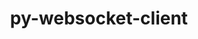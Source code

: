 ---
title: "py-websocket-client"
layout: cache
categories: [package, v0.19]
meta: {"versions": ["1.4.1"], "compilers": ["gcc@=11.1.0", "gcc@=7.5.0", "oneapi@=2022.1.0"], "oss": ["ubuntu18.04", "ubuntu20.04"], "platforms": ["linux"], "targets": ["x86_64"], "stacks": ["data-vis-sdk", "e4s", "e4s-oneapi"], "num_specs": 3, "num_specs_by_stack": {"data-vis-sdk": 1, "e4s": 1, "e4s-oneapi": 1}}
spec_details: [{"hash": "gu77nbui7u56h7u7owekmhe6zsjeaskq", "compiler": "gcc@=7.5.0", "versions": ["1.4.1"], "os": "ubuntu18.04", "platform": "linux", "target": "x86_64", "variants": ["build_system=python_pip"], "stacks": ["data-vis-sdk"], "size": "-", "tarball": "https://binaries.spack.io/releases/v0.19/build_cache/linux-ubuntu18.04-x86_64/gcc-7.5.0/py-websocket-client-1.4.1/linux-ubuntu18.04-x86_64-gcc-7.5.0-py-websocket-client-1.4.1-gu77nbui7u56h7u7owekmhe6zsjeaskq.spack"}, {"hash": "p7hzrgckzws3j7zatsswim5nraz6paym", "compiler": "gcc@=11.1.0", "versions": ["1.4.1"], "os": "ubuntu20.04", "platform": "linux", "target": "x86_64", "variants": ["build_system=python_pip"], "stacks": ["e4s"], "size": "-", "tarball": "https://binaries.spack.io/releases/v0.19/build_cache/linux-ubuntu20.04-x86_64/gcc-11.1.0/py-websocket-client-1.4.1/linux-ubuntu20.04-x86_64-gcc-11.1.0-py-websocket-client-1.4.1-p7hzrgckzws3j7zatsswim5nraz6paym.spack"}, {"hash": "zhuqej34bdhrcuzgjroc3c2gkde7546k", "compiler": "oneapi@=2022.1.0", "versions": ["1.4.1"], "os": "ubuntu20.04", "platform": "linux", "target": "x86_64", "variants": ["build_system=python_pip"], "stacks": ["e4s-oneapi"], "size": "-", "tarball": "https://binaries.spack.io/releases/v0.19/build_cache/linux-ubuntu20.04-x86_64/oneapi-2022.1.0/py-websocket-client-1.4.1/linux-ubuntu20.04-x86_64-oneapi-2022.1.0-py-websocket-client-1.4.1-zhuqej34bdhrcuzgjroc3c2gkde7546k.spack"}]
---